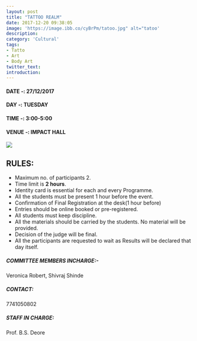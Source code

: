```yaml
---
layout: post
title: "TATTOO REALM"
date: 2017-12-20 09:38:05
image: 'https://image.ibb.co/cyBrPm/tatoo.jpg" alt="tatoo'
description:
category: 'Cultural'
tags:
- Tatto
- Art
- Body Art
twitter_text:
introduction:
---
```

#### DATE -: 27/12/2017
#### DAY -: TUESDAY                                              
#### TIME -:  3:00-5:00
#### VENUE -:  IMPACT HALL

[<img src="https://image.ibb.co/gdyPVG/register_now_red.png">](https://goo.gl/forms/9LgcmYlKlEaEsE273)

## RULES:

* Maximum no. of participants 2.
* Time limit is **2 hours**.
* Identity card is essential for each and every Programme.
* All the students must be present 1 hour before the event.
* Confirmation of Final Registration at the desk(1 hour before)
* Entries should be online booked or pre-registered.
* All students must keep discipline.
* All the materials should be carried by the students. No material will be provided.
* Decision of the judge will be final.
* All the participants are requested to wait as Results will be declared that day itself.
 

##### COMMITTEE MEMBERS INCHARGE:-
Veronica Robert,
Shivraj Shinde

##### CONTACT: 
7741050802

##### STAFF IN CHARGE:
Prof. B.S. Deore
